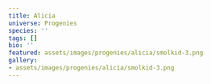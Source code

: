 ```yaml
---
title: Alicia
universe: Progenies
species: ''
tags: []
bio: ''
featured: assets/images/progenies/alicia/smolkid-3.png
gallery:
- assets/images/progenies/alicia/smolkid-3.png
---
```

